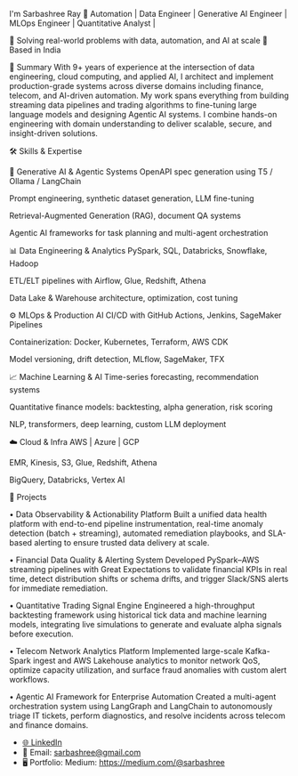 I'm Sarbashree Ray
🎯 Automation | Data Engineer | Generative AI Engineer | MLOps Engineer | Quantitative Analyst | 

🔧 Solving real-world problems with data, automation, and AI at scale
📍 Based in India

💼 Summary
With 9+ years of experience at the intersection of data engineering, cloud computing, and applied AI, I architect and implement production-grade systems across diverse domains including finance, telecom, and AI-driven automation. My work spans everything from building streaming data pipelines and trading algorithms to fine-tuning large language models and designing Agentic AI systems. I combine hands-on engineering with domain understanding to deliver scalable, secure, and insight-driven solutions.

🛠️ Skills & Expertise

🧠 Generative AI & Agentic Systems
OpenAPI spec generation using T5 / Ollama / LangChain

Prompt engineering, synthetic dataset generation, LLM fine-tuning

Retrieval-Augmented Generation (RAG), document QA systems

Agentic AI frameworks for task planning and multi-agent orchestration

📊 Data Engineering & Analytics
PySpark, SQL, Databricks, Snowflake, Hadoop

ETL/ELT pipelines with Airflow, Glue, Redshift, Athena

Data Lake & Warehouse architecture, optimization, cost tuning

⚙️ MLOps & Production AI
CI/CD with GitHub Actions, Jenkins, SageMaker Pipelines

Containerization: Docker, Kubernetes, Terraform, AWS CDK

Model versioning, drift detection, MLflow, SageMaker, TFX

📈 Machine Learning & AI
Time-series forecasting, recommendation systems

Quantitative finance models: backtesting, alpha generation, risk scoring

NLP, transformers, deep learning, custom LLM deployment

☁️ Cloud & Infra
AWS | Azure | GCP

EMR, Kinesis, S3, Glue, Redshift, Athena

BigQuery, Databricks, Vertex AI

🧪 Projects

•  Data Observability & Actionability Platform
Built a unified data health platform with end-to-end pipeline instrumentation, real-time anomaly detection (batch + streaming), automated remediation playbooks, and SLA-based alerting to ensure trusted data delivery at scale.

• Financial Data Quality & Alerting System
Developed PySpark–AWS streaming pipelines with Great Expectations to validate financial KPIs in real time, detect distribution shifts or schema drifts, and trigger Slack/SNS alerts for immediate remediation.

• Quantitative Trading Signal Engine
Engineered a high-throughput backtesting framework using historical tick data and machine learning models, integrating live simulations to generate and evaluate alpha signals before execution.

• Telecom Network Analytics Platform
Implemented large-scale Kafka-Spark ingest and AWS Lakehouse analytics to monitor network QoS, optimize capacity utilization, and surface fraud anomalies with custom alert workflows.

• Agentic AI Framework for Enterprise Automation
Created a multi-agent orchestration system using LangGraph and LangChain to autonomously triage IT tickets, perform diagnostics, and resolve incidents across telecom and finance domains.

- [🌐 LinkedIn](https://www.linkedin.com/in/sarbashreeray)
- 📧 Email: sarbashree@gmail.com
- 🖥️ Portfolio:
  Medium: https://medium.com/@sarbashree
